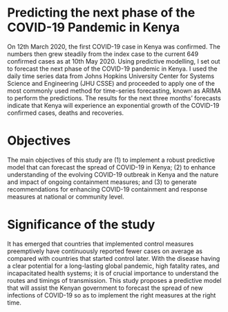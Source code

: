 # Predicting the next phase of the COVID-19 Pandemic in Kenya
On 12th March 2020, the first COVID-19 case in Kenya was confirmed. The numbers then grew steadily from the index case to the current 649 confirmed cases as at 10th May 2020. Using predictive modelling, I set out to forecast the next phase of the COVID-19 pandemic in Kenya. I used the daily time series data from Johns Hopkins University Center for Systems Science and Engineering (JHU CSSE) and proceeded to apply one of the most commonly used method for time-series forecasting, known as ARIMA to perform the predictions. The results for the next three months’ forecasts indicate that Kenya will experience an exponential growth of the COVID-19 confirmed cases, deaths and recoveries. 

# Objectives
The main objectives of this study are (1) to implement a robust predictive model that can forecast the spread of COVID-19 in Kenya; (2) to enhance understanding of the evolving COVID-19 outbreak in Kenya and the nature and impact of ongoing containment measures; and (3) to generate recommendations for enhancing COVID-19 containment and response measures at national or community level. 

# Significance of the study
It has emerged that countries that implemented control measures preemptively have continuously reported fewer cases on average as compared with countries that started control later. With the disease having a clear potential for a long-lasting global pandemic, high fatality rates, and incapacitated health systems; it is of crucial importance to understand the routes and timings of transmission. This study proposes a predictive model that will assist the Kenyan government to forecast the spread of new infections of COVID-19 so as to implement the right measures at the right time.
